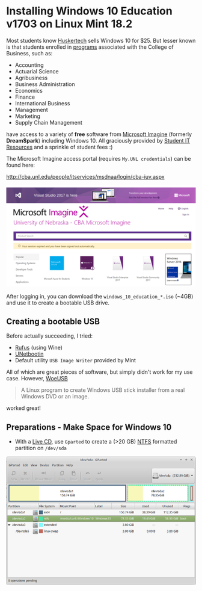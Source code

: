 # Installing Windows 10 Education v1703 on Linux Mint 18.2

Most students know [Huskertech](http://sales.unl.edu/software) sells Windows 10 for $25. But lesser known is that students enrolled in [programs](http://cba.unl.edu/academic-programs/programs-and-degrees/) associated with the College of Business, such as:

* Accounting
* Actuarial Science
* Agribusiness
* Business Administration
* Economics
* Finance
* International Business
* Management
* Marketing
* Supply Chain Management

have access to a variety of **free** software from [Microsoft Imagine](https://en.wikipedia.org/wiki/Microsoft_Imagine) (formerly **DreamSpark**) including Windows 10. All graciously provided by [Student IT Resources](http://cba.unl.edu/people/itservices/msdnaa/login/cba-iuv.aspx) and a sprinkle of student fees :)

The Microsoft Imagine access portal (requires `My.UNL credentials`) can be found here:

http://cba.unl.edu/people/itservices/msdnaa/login/cba-iuv.aspx

![Imagine](https://github.com/Infinite-Actuary/Windows10-on-Linux/blob/master/images/microsoft-imagine.png)

After logging in, you can download the `windows_10_education_*.iso` (~4GB) and use it to create a bootable USB drive.

## Creating a bootable USB

Before actually succeeding, I tried:

* [Rufus](http://rufus.akeo.ie/) (using Wine)
* [UNetbootin](http://unetbootin.github.io/)
* Default utility `USB Image Writer` provided by Mint

All of which are great pieces of software, but simply didn't work for my use case. However, [WoeUSB](https://github.com/slacka/WoeUSB)

> A Linux program to create Windows USB stick installer from a real Windows DVD or an image.

worked great!


## Preparations - Make Space for Windows 10
* With a [Live CD](https://en.wikipedia.org/wiki/Live_CD), use `Gparted` to create a (>20 GB) [NTFS](https://en.wikipedia.org/wiki/NTFS) formatted partition on `/dev/sda`

![Windows partition](https://github.com/Infinite-Actuary/Windows10-on-Linux/blob/master/images/windows10-partition.png?raw=true)
